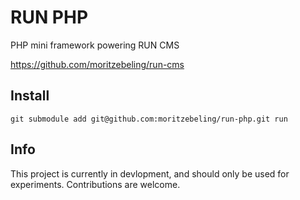 # RUN PHP

PHP mini framework powering RUN CMS

https://github.com/moritzebeling/run-cms

## Install

```
git submodule add git@github.com:moritzebeling/run-php.git run
```

## Info

This project is currently in devlopment, and should only be used for experiments. Contributions are welcome.
